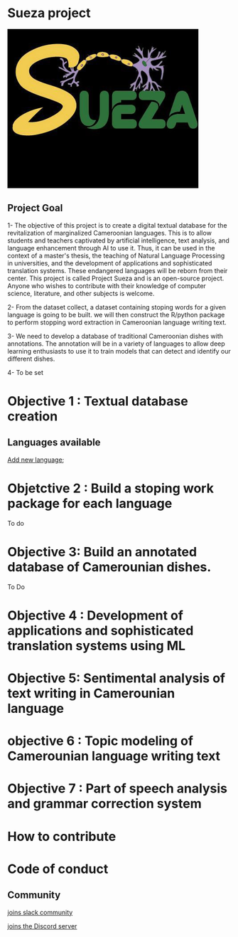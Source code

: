 # Sueza project
![fg](https://github.com/B23579/Sueza_project/blob/main/sueza.jpg)

## Project Goal

1- The objective of this project is to create a digital textual database for the revitalization of marginalized Cameroonian languages. This is to allow students and teachers captivated by artificial intelligence, text analysis, and language enhancement through AI to use it. Thus, it can be used in the context of a master's thesis, the teaching of Natural Language Processing in universities, and the development of applications and sophisticated translation systems. These endangered languages will be reborn from their center. This project is called Project Sueza and is an open-source project. Anyone who wishes to contribute with their knowledge of computer science, literature, and other subjects is welcome. 

2- From the dataset collect, a dataset containing stoping words for a given language is going to be built. we will then construct the R/python package to perform stopping word extraction in Cameroonian language writing text. 

3- We need to develop a database of traditional Cameroonian dishes with annotations. The annotation will be in a variety of languages to allow deep learning enthusiasts to use it to train models that can detect and identify our different dishes. 

4- To be set

# Objective 1 : Textual database creation
  ## Languages available
  [Add new language]();
 
 # Objetctive 2 : Build a stoping work package for each language
  To do 
  
 # Objective 3: Build an annotated database of Camerounian dishes.  
   To Do
  # Objective 4 : Development of applications and sophisticated translation systems using ML
  
  # Objective 5: Sentimental analysis of text writing in Camerounian language
  
  # objective 6 : Topic modeling of Camerounian language writing text
  
  # Objective 7 : Part of speech analysis and grammar correction system
  
 # How to contribute 
 
  # Code of conduct
  


## Community


[joins slack community](https://join.slack.com/t/suezaproject/shared_invite/zt-16inb8g5x-zlloXg1tMc6OyuCkIh6WHQ)


[joins the Discord server](https://discord.gg/dkybZNCD)

